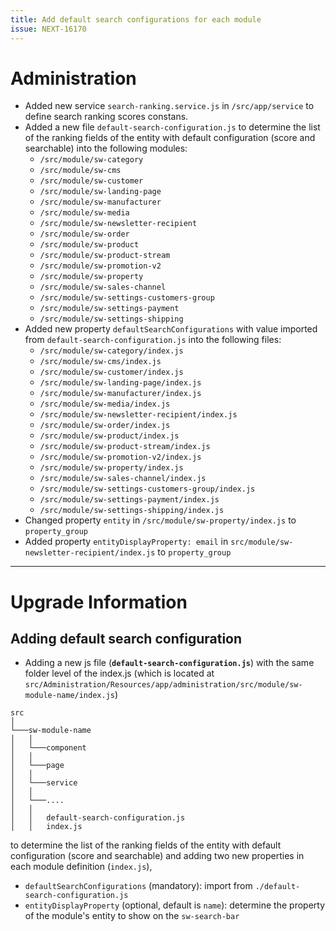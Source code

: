 ```yaml
---
title: Add default search configurations for each module
issue: NEXT-16170
---
```

# Administration
* Added new service `search-ranking.service.js` in `/src/app/service` to define search ranking scores constans.
* Added a new file `default-search-configuration.js` to determine the list of the ranking fields of the entity with default configuration (score and searchable) into the following modules:
    * `/src/module/sw-category`
    * `/src/module/sw-cms`
    * `/src/module/sw-customer`
    * `/src/module/sw-landing-page`
    * `/src/module/sw-manufacturer`
    * `/src/module/sw-media`
    * `/src/module/sw-newsletter-recipient`
    * `/src/module/sw-order`
    * `/src/module/sw-product`
    * `/src/module/sw-product-stream`
    * `/src/module/sw-promotion-v2`
    * `/src/module/sw-property`
    * `/src/module/sw-sales-channel`
    * `/src/module/sw-settings-customers-group`
    * `/src/module/sw-settings-payment`
    * `/src/module/sw-settings-shipping`
* Added new property `defaultSearchConfigurations` with value imported from `default-search-configuration.js` into the following files:
    * `/src/module/sw-category/index.js`
    * `/src/module/sw-cms/index.js`
    * `/src/module/sw-customer/index.js`
    * `/src/module/sw-landing-page/index.js`
    * `/src/module/sw-manufacturer/index.js`
    * `/src/module/sw-media/index.js`
    * `/src/module/sw-newsletter-recipient/index.js`
    * `/src/module/sw-order/index.js`
    * `/src/module/sw-product/index.js`
    * `/src/module/sw-product-stream/index.js`
    * `/src/module/sw-promotion-v2/index.js`
    * `/src/module/sw-property/index.js`
    * `/src/module/sw-sales-channel/index.js`
    * `/src/module/sw-settings-customers-group/index.js`
    * `/src/module/sw-settings-payment/index.js`
    * `/src/module/sw-settings-shipping/index.js`
* Changed property `entity` in `/src/module/sw-property/index.js` to `property_group`
* Added property `entityDisplayProperty: email` in `src/module/sw-newsletter-recipient/index.js` to `property_group`
___
# Upgrade Information
## Adding default search configuration
* Adding a new js file (**`default-search-configuration.js`**) with the same folder level of the index.js (which is located at `src/Administration/Resources/app/administration/src/module/sw-module-name/index.js`)
```
src
│
└───sw-module-name
│   │
│   └───component
│   │
│   └───page
│   │
│   └───service
│   │
│   └───....
│   │ 
│   │   default-search-configuration.js
│   │   index.js

```
to determine the list of the ranking fields of the entity with default configuration (score and searchable) and adding two new properties in each module definition (`index.js`),
- `defaultSearchConfigurations` (mandatory): import from `./default-search-configuration.js`
- `entityDisplayProperty` (optional, default is `name`): determine the property of the module's entity to show on the `sw-search-bar`
